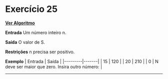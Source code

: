 # Exercício 25
[**Ver Algoritmo**](Algoritmo25.md)

**Entrada**
Um número inteiro n.

**Saída**
O valor de S.

**Restrições**
n precisa ser positivo.

**Exemplo**
| Entrada | Saída |
|---------|-------|
| 15      | 120   |
| 20      | 210   |
| 0       | N deve ser maior que zero. Insira outro número: |

---
